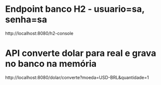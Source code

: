 # Endpoint banco H2 - usuario=sa, senha=sa
http://localhost:8080/h2-console

# API converte dolar para real e grava no banco na memória 
http://localhost:8080/dolar/converte?moeda=USD-BRL&quantidade=1
